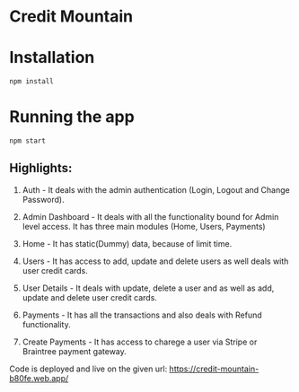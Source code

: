 # Credit Mountain

# Installation

`npm install`

# Running the app

`npm start`

## Highlights:

1. Auth - It deals with the admin authentication (Login, Logout and Change Password).

2. Admin Dashboard - It deals with all the functionality bound for Admin level access. It has three main modules (Home, Users, Payments)

3. Home - It has static(Dummy) data, because of limit time.

4. Users - It has access to add, update and delete users as well deals with user credit cards.

5. User Details - It deals with update, delete a user and as well as add, update and delete user credit cards.

6. Payments - It has all the transactions and also deals with Refund functionality.

7. Create Payments - It has access to charege a user via Stripe or Braintree payment gateway.

Code is deployed and live on the given url: 
    https://credit-mountain-b80fe.web.app/
